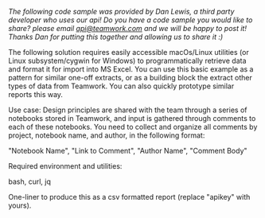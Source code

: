*The following code sample was provided by Dan Lewis, a third party developer who uses our api! Do you have a code sample you would like to share? please email api@teamwork.com and we will be happy to post it! Thanks Dan for putting this together and allowing us to share it :)*

The following solution requires easily accessible macOs/Linux utilities (or Linux subsystem/cygwin for Windows) to programmatically retrieve data and format it for import into MS Excel. You can use this basic example as a pattern for similar one-off extracts, or as a building block the extract other types of data from Teamwork. You can also quickly prototype similar reports this way.

Use case:
Design principles are shared with the team through a series of notebooks stored in Teamwork, and input is gathered through comments to each of these notebooks. You need to collect and organize all comments by project, notebook name, and author, in the following format:

"Notebook Name", "Link to Comment", "Author Name", "Comment Body"

Required environment and utilities:

bash, curl, jq

One-liner to produce this as a csv formatted report (replace "apikey" with yours).